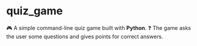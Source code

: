 # quiz_game
🎮 A simple command-line quiz game built with **Python**.   ❓ The game asks the user some questions and gives points for correct answers.  
